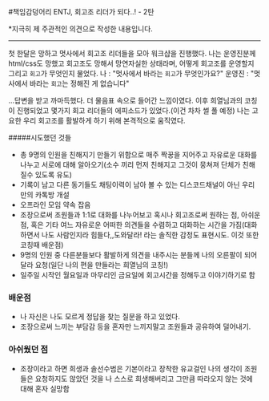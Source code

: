 #책임감덩어리 ENTJ, 회고조 리더가 되다..! - 2탄

\*지극히 제 주관적인 의견으로 작성한 내용입니다.

---

첫 한달은 망하고 멋사에서 회고조 리더들을 모아 워크샵을 진행했다. 나는 운영진분께 html/css도 망했고 회고조도 망해서 망연자실한 상태라며, 어떻게 회고조를 운영할지 그리고 `회고`가 무엇인지 물었다.
나 : "멋사에서 바라는 `회고`가 무엇인가요?"
운영진 : "멋사에서 바라는 `회고`는 정해진 게 없습니다"

...답변을 받고 까마득했다. 더 물음표 속으로 들어간 느낌이였다. 이후 희열님과의 코칭이 진행되었고 몇가지 회고 리더들의 에피소드가 있었다.(이건 차차 썰 풀 예정) 나는 고요한 우리 회고조를 활발하게 하기 위해 본격적으로 움직였다.

#####시도했던 것들

- 총 9명의 인원을 친해지기 만들기 위함으로 매주 짝꿍을 지어주고 자유로운 대화를 나누고
  서로에 대해 알아오기(소수 끼리 먼저 친해지고 그것이 뭉쳐져 단체가 친해질수 있도록 유도)
- 기록이 남고 다른 동기들도 채팅이력이 남아 볼 수 있는 디스코드채널이 아닌 우리만의 카톡방 개설
- 오프라인 모임 약속 잡음
- 조장으로써 조원들과 1:1로 대화를 나누어보고 혹시나 회고조로써 원하는 점, 아쉬운 점, 혹은 기타 여느 자유로운 어떠한 의견들을 수렴하고 대화하는 시간을 가짐(대화하면서 나도 사람인지라 힘들다,,도와달라! 라는 솔직한 감정도 표현시도. 이것 또한 코칭때 배운점)
- 9명의 인원 중 다른분들보다 활발하게 의견을 내주시는 분들께 나의 오른팔이 되어달라 요청(일단 나의 편을 만들라는 희열님의 코칭!)
- 일주일 시작인 월요일과 마무리인 금요일에 회고시간을 정해두고 이야기하기로 함

### 배운점

- 나 자신은 나도 모르게 정답을 찾는 질문을 하고 있었다.
- 조장으로써 느끼는 부담감 등을 혼자만 느끼지말고 조원들과 공유하여 덜어내기.

### 아쉬웠던 점

- 조장이라고 하면 희생과 솔선수범은 기본이라고 장착한 유교걸인 나의 생각이 조원들은 요청하지도 않았던 것을 나 스스로 희생해버리고 그만큼 따라오지 않는 것에 대해 혼자 실망함
